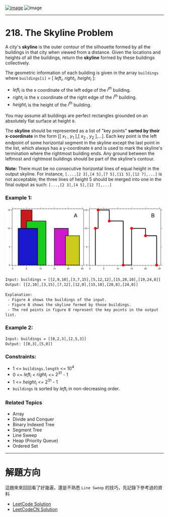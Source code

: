 [![image](https://img.shields.io/badge/Leetcode-Link-blue?logo=leetcode)](https://leetcode.com/problems/the-skyline-problem/)
![image](https://img.shields.io/badge/Difficulty-Hard-red)

---

# 218. The Skyline Problem

A city's **skyline** is the outer contour of the silhouette formed by all the buildings in that city when viewed from a distance. Given the locations and heights of all the buildings, return the **skyline** formed by these buildings collectively.

The geometric information of each building is given in the array `buildings` where `buildings[i]` = [ $left_i$, $right_i$, $height_i$ ]:

- $left_i$ is the x coordinate of the left edge of the $i^{th}$ building.
- $right_i$ is the x coordinate of the right edge of the $i^{th}$ building.
- $height_i$ is the height of the $i^{th}$ building.

You may assume all buildings are perfect rectangles grounded on an absolutely flat surface at height `0`.

The **skyline** should be represented as a list of "key points" **sorted by their x-coordinate** in the form [[ $x_1$ , $y_1$ ],[ $x_2$ , $y_2$ ],...]. Each key point is the left endpoint of some horizontal segment in the skyline except the last point in the list, which always has a y-coordinate `0` and is used to mark the skyline's termination where the rightmost building ends. Any ground between the leftmost and rightmost buildings should be part of the skyline's contour.

**Note:** There must be no consecutive horizontal lines of equal height in the output skyline. For instance, `[...,[2 3],[4 5],[7 5],[11 5],[12 7],...]` is not acceptable; the three lines of height 5 should be merged into one in the final output as such: `[...,[2 3],[4 5],[12 7],...]`

### Example 1:

![image](./image/merged.jpeg)

```
Input: buildings = [[2,9,10],[3,7,15],[5,12,12],[15,20,10],[19,24,8]]
Output: [[2,10],[3,15],[7,12],[12,0],[15,10],[20,8],[24,0]]

Explanation:
 - Figure A shows the buildings of the input.
 - Figure B shows the skyline formed by those buildings. 
 - The red points in figure B represent the key points in the output list.
```

### Example 2:

```
Input: buildings = [[0,2,3],[2,5,3]]
Output: [[0,3],[5,0]]
```

### Constraints:

- 1 <= `buildings.length` <= $10^4$
- 0 <= $left_i$ < $right_i$ <= $2^{31}$ - 1
- 1 <= $height_i$ <= $2^{31}$ - 1
- `buildings` is sorted by $left_i$ in non-decreasing order.

### Related Topics

- Array
- Divide and Conquer
- Binary Indexed Tree
- Segment Tree
- Line Sweep
- Heap (Priority Queue)
- Ordered Set
  
---

# 解題方向

這題來來回回看了好幾遍，還是不熟悉 `Line Sweep` 的技巧，先記錄下參考過的資料

- [LeetCode Solution](https://leetcode.com/problems/the-skyline-problem/discuss/281898/Golang-Max-heap-%2B-external-pointer.-O(N*logN)-time-O(N)-space.)
- [LeetCodeCN Solution](https://leetcode.cn/problems/the-skyline-problem/solution/gong-shui-san-xie-sao-miao-xian-suan-fa-0z6xc/)

